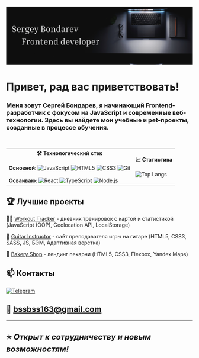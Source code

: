 
[![Banner](https://github.com/SerhioBonderas/SerhioBonderas/blob/main/assets/banner-file.png)](https://github.com/SerhioBonderas)


# Привет, рад вас приветствовать!
### Меня зовут Сергей Бондарев, я начинающий Frontend-разработчик с фокусом на JavaScript и современные веб-технологии. Здесь вы найдете мои учебные и pet-проекты, созданные в процессе обучения.

<br><div>
<table>
  <tr>
    <td valign="top">
      <div align="center"><strong>🛠 Технологический стек</strong></div><br>
      <strong>Основной:</strong>
      <img src="https://img.shields.io/badge/JavaScript-F7DF1E?logo=javascript&logoColor=black" alt="JavaScript">
      <img src="https://img.shields.io/badge/HTML5-E34F26?logo=html5&logoColor=white" alt="HTML5">
      <img src="https://img.shields.io/badge/CSS3-1572B6?logo=css3&logoColor=white" alt="CSS3">
      <img src="https://img.shields.io/badge/Git-F05032?logo=git&logoColor=white" alt="Git">
      <br><br>
      <strong>Осваиваю:</strong>
      <img src="https://img.shields.io/badge/React-61DAFB?logo=react&logoColor=black" alt="React">
      <img src="https://img.shields.io/badge/TypeScript-3178C6?logo=typescript&logoColor=white" alt="TypeScript">
      <img src="https://img.shields.io/badge/Node.js-339933?logo=node.js&logoColor=white" alt="Node.js">
    </td>
    <td>
      <strong>📈 Статистика</strong><br><br>
      <img src="https://github-readme-stats.vercel.app/api/top-langs/?username=SerhioBonderas&layout=compact&theme=radical" alt="Top Langs">
    </td>
  </tr>
</table>

</div>

## 🏆 Лучшие проекты

🏃‍♂️ [Workout Tracker](https://github.com/SerhioBonderas/workout-diary-app) - дневник тренировок с картой и статистикой (JavaScript (OOP), Geolocation API, LocalStorage)

🎸 [Guitar Instructor](https://github.com/SerhioBonderas/website-instructor-of-giutar) - сайт преподавателя игры на гитаре (HTML5, CSS3, SASS, JS, БЭМ, Адаптивная верстка)

🥐 [Bakery Shop](https://github.com/SerhioBonderas/website-bakery-shop) - лендинг пекарни (HTML5, CSS3, Flexbox, Yandex Maps) <br>

## 📫 Контакты

[![Telegram](https://img.shields.io/badge/Telegram-26A5E4?logo=telegram&logoColor=white)](https://t.me/serhio_bon)

## 📧 bssbss163@gmail.com

---

## ⭐ *Открыт к сотрудничеству и новым возможностям!*


